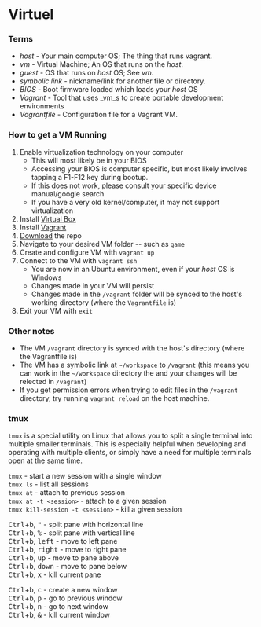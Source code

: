 # Virtuel

### Terms
- _host_ - Your main computer OS; The thing that runs vagrant.
- _vm_ - Virtual Machine; An OS that runs on the _host_. 
- _guest_ - OS that runs on _host_ OS; See _vm_.
- _symbolic link_ - nickname/link for another file or directory.
- _BIOS_ - Boot firmware loaded which loads your _host_ OS
- _Vagrant_ - Tool that uses _vm_s to create portable development environments
- _Vagrantfile_ - Configuration file for a Vagrant VM. 


### How to get a VM Running
1) Enable virtualization technology on your computer  
    - This will most likely be in your BIOS  
    - Accessing your BIOS is computer specific, but most likely involves tapping a F1-F12 key during bootup.  
    - If this does not work, please consult your specific device manual/google search  
    - If you have a very old kernel/computer, it may not support virtualization    
2) Install [Virtual Box](https://www.virtualbox.org/wiki/Downloads)  
3) Install [Vagrant](https://www.vagrantup.com/docs/installation/)  
4) [Download](https://github.com/siggame/Virtuel/archive/master.zip) the repo  
4) Navigate to your desired VM folder -- such as `game`  
5) Create and configure VM with `vagrant up`  
6) Connect to the VM with `vagrant ssh`  
    - You are now in an Ubuntu environment, even if your _host_ OS is Windows
    - Changes made in your VM will persist
    - Changes made in the `/vagrant` folder will be synced to the host's working directory (where the `Vagrantfile` is)
6) Exit your VM with `exit`

### Other notes
- The VM `/vagrant` directory is synced with the host's directory (where the Vagrantfile is)
- The VM has a symbolic link at `~/workspace` to `/vagrant` (this means you can work in the `~/workspace` directory the and your changes will be relected in `/vagrant`)
- If you get permission errors when trying to edit files in the `/vagrant` directory, try running `vagrant reload` on the host machine.

### tmux
`tmux` is a special utility on Linux that allows you to split a single terminal into multiple smaller terminals. This is especially helpful when developing and operating with multiple clients, or simply have a need for multiple terminals open at the same time.

`tmux` - start a new session with a single window   
`tmux ls` - list all sessions  
`tmux at` - attach to previous session  
`tmux at -t <session>` - attach to a given session  
`tmux kill-session -t <session>` - kill a given session  


<kbd>Ctrl</kbd>+<kbd>b</kbd>, <kbd>"</kbd> - split pane with horizontal line  
<kbd>Ctrl</kbd>+<kbd>b</kbd>, <kbd>%</kbd> - split pane with vertical line  
<kbd>Ctrl</kbd>+<kbd>b</kbd>, <kbd>left</kbd> - move to left pane  
<kbd>Ctrl</kbd>+<kbd>b</kbd>, <kbd>right</kbd> - move to right pane  
<kbd>Ctrl</kbd>+<kbd>b</kbd>, <kbd>up</kbd> - move to pane above  
<kbd>Ctrl</kbd>+<kbd>b</kbd>, <kbd>down</kbd> - move to pane below  
<kbd>Ctrl</kbd>+<kbd>b</kbd>, <kbd>x</kbd> - kill current pane  

<kbd>Ctrl</kbd>+<kbd>b</kbd>, <kbd>c</kbd> - create a new window  
<kbd>Ctrl</kbd>+<kbd>b</kbd>, <kbd>p</kbd> - go to previous window  
<kbd>Ctrl</kbd>+<kbd>b</kbd>, <kbd>n</kbd> - go to next window  
<kbd>Ctrl</kbd>+<kbd>b</kbd>, <kbd>&</kbd> - kill current window        
